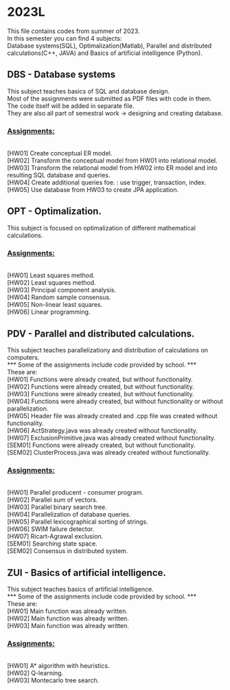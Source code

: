 <h1>2023L</h1>
<p>
This file contains codes from summer of 2023. <br>
In this semester you can find 4 subjects: <br>
Database systems(SQL), Optimalization(Matlab), Parallel and distributed calculations(C++, JAVA) and Basics of artificial intelligence (Python). <br>
</p>

<p>
<h2>DBS - Database systems</h2>
This subject teaches basics of SQL and database design. <br>
<!--- Přepsat po přidání kódu --->
Most of the assignments were submitted as PDF files with code in them. The code itself will be added in separate file. <br>
They are also all part of semestral work -> designing and creating database. <br>

<h3><ins>Assignments:</ins></h3> <br>
<!--- Přidat kód databáze --->
[HW01] Create conceptual ER model. <br>
[HW02] Transform the conceptual model from HW01 into relational model. <br>
[HW03] Transform the relational model from HW02 into ER model and into resulting SQL database and queries. <br>
[HW04] Create additional queries foe. : use trigger, transaction, index. <br>
[HW05] Use database from HW03 to create JPA application. <br>
</p>

<p>
<h2>OPT - Optimalization.</h2>
This subject is focused on optimalization of different mathematical calculations. <br>

<h3><ins>Assignments:</ins></h3> <br>
[HW01] Least squares method. <br>
[HW02] Least squares method. <br>
[HW03] Principal component analysis. <br>
[HW04] Random sample consensus. <br>
[HW05] Non-linear least squares. <br>
[HW06] Linear programming. <br>
</p>

<p>
<h2>PDV - Parallel and distributed calculations.</h2>
This subject teaches parallelizationy and distribution of calculations on computers. <br>
*** Some of the assignments include code provided by school. *** <br>
These are: <br>
[HW01] Functions were already created, but without functionality. <br>
[HW02] Functions were already created, but without functionality. <br>
[HW03] Functions were already created, but without functionality. <br>
[HW04] Functions were already created, but without functionality or without parallelization. <br>
[HW05] Header file was already created and .cpp file was created without functionality. <br>
[HW06] ActStrategy.java was already created without functionality. <br>
[HW07] ExclusionPrimitive.java was already created without functionality. <br>
[SEM01] Functions were already created, but without functionality. <br>
[SEM02] ClusterProcess.java was already created without functionality. <br>

<h3><ins>Assignments:</ins></h3> <br>
[HW01] Parallel producent - consumer program. <br>
[HW02] Parallel sum of vectors. <br>
[HW03] Parallel binary search tree. <br>
[HW04] Parallelization of database queries. <br>
[HW05] Parallel lexicographical sorting of strings. <br>
[HW06] SWIM failure detector. <br>
[HW07] Ricart-Agrawal exclusion. <br>
[SEM01] Searching state space. <br>
[SEM02] Consensus in distributed system. <br>
</p>

<p>
<h2>ZUI - Basics of artificial intelligence.</h2>
This subject teaches basics of artificial intelligence. <br>
*** Some of the assignments include code provided by school. *** <br>
These are: <br>
[HW01] Main function was already written. <br>
[HW02] Main function was already written. <br>
[HW03] Main function was already written. <br>

<h3><ins>Assignments:</ins></h3> <br>
[HW01] A* algorithm with heuristics. <br>
[HW02] Q-learning. <br>
[HW03] Montecarlo tree search. <br>
</p>